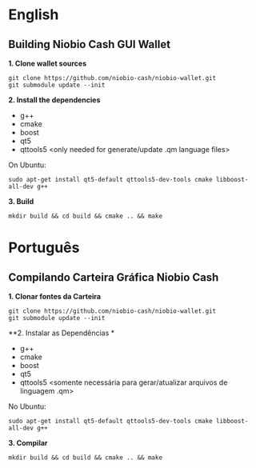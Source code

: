 # English
## Building Niobio Cash GUI Wallet

**1. Clone wallet sources**

```
git clone https://github.com/niobio-cash/niobio-wallet.git
git submodule update --init
```

**2. Install the dependencies**
- g++
- cmake
- boost
- qt5
- qttools5 <only needed for generate/update .qm language files>

On Ubuntu:
```
sudo apt-get install qt5-default qttools5-dev-tools cmake libboost-all-dev g++
```

**3. Build**

```
mkdir build && cd build && cmake .. && make
```
# Português
## Compilando Carteira Gráfica Niobio Cash

**1. Clonar fontes da Carteira**

```
git clone https://github.com/niobio-cash/niobio-wallet.git
git submodule update --init
```

**2. Instalar as Dependências *
- g++
- cmake
- boost
- qt5
- qttools5 <somente necessária para gerar/atualizar arquivos de linguagem .qm>

No Ubuntu:
```
sudo apt-get install qt5-default qttools5-dev-tools cmake libboost-all-dev g++
```

**3. Compilar**

```
mkdir build && cd build && cmake .. && make
```

